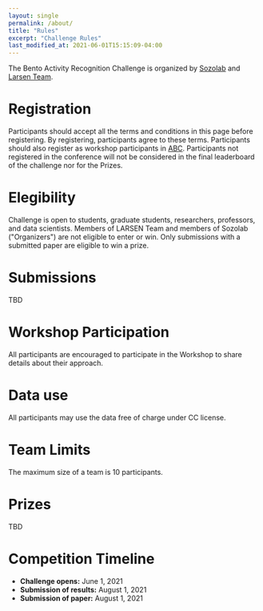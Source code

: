 ```yaml
---
layout: single
permalink: /about/
title: "Rules"
excerpt: "Challenge Rules"
last_modified_at: 2021-06-01T15:15:09-04:00
---
```

The Bento Activity Recognition Challenge is organized by [Sozolab](http://sozolab.jp/) and [Larsen Team](https://team.inria.fr/larsen/).


# Registration
Participants should accept all the terms and conditions in this page before registering. By registering, participants agree to these terms. Participants should also register as workshop participants in [ABC](http://abc-research.github.io). Participants not registered in the conference will not be considered in the final leaderboard of the challenge nor for the Prizes.

# Elegibility
Challenge is open to students, graduate students, researchers, professors, and data scientists. Members of LARSEN Team and members of Sozolab ("Organizers") are not eligible to enter or win.
Only submissions with a submitted paper are eligible to win a prize.

# Submissions
TBD

# Workshop Participation
All participants are encouraged to participate in the Workshop to share details about their approach.  

# Data use
All participants may use the data free of charge under CC license.

# Team Limits
The  maximum size of a team is 10 participants.

# Prizes
TBD
<!--
One representative of the winning team will be invited to our laboratory installations in Kitakyushu, Japan for as many as 7 days. During the visit the winner may be able to collect a dataset of their own with our help. The total cost of the trip may not exceed 200 000 YEN including airplane ticket, hotels, in-city transportation and food.

When the winner is announced the winning team will be contacted to choose their representative. We will send an invitation letter for visa purposes if needed. The travel reservations may be done by the winner or by us, at the best convenience. No cash will be given to the winner in replacement of the travel and only travel expenses may be covered.   

Other conditions [apply](/bento2021/prize_rules/)
-->

# Competition Timeline
- __Challenge opens:__ June 1, 2021
- __Submission of results:__ August 1, 2021
- __Submission of paper:__ August 1, 2021
